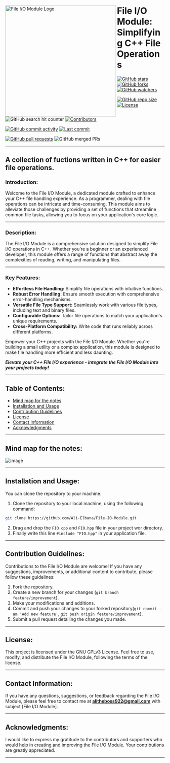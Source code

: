 <div>
<img align="left" src="https://github.com/Ali-Elbana/File-IO-Module/assets/97269796/7508d21d-96ff-413e-85d9-868feff0ca01" alt="File I/O Module Logo" width="350">

# **File I/O Module: Simplifying C++ File Operations**

[![GitHub stars](https://img.shields.io/github/stars/Ali-Elbana/File-IO-Module?style=social)](https://github.com/Ali-Elbana/File-IO-Module/stargazers) 
[![GitHub forks](https://img.shields.io/github/forks/Ali-Elbana/File-IO-Module?style=social)](https://github.com/Ali-Elbana/File-IO-Module/network/members) 
[![GitHub watchers](https://img.shields.io/github/watchers/Ali-Elbana/File-IO-Module?style=social)](https://github.com/Ali-Elbana/File-IO-Module/watchers)

[![GitHub repo size](https://img.shields.io/github/repo-size/Ali-Elbana/File-IO-Module)](https://github.com/Ali-Elbana/File-IO-Module) 
[![License](https://img.shields.io/github/license/Ali-Elbana/File-IO-Module)](https://github.com/Ali-Elbana/File-IO-Module/blob/main/LICENSE) 

![GitHub search hit counter](https://img.shields.io/github/search/Ali-Elbana/File-IO-Module/goto?style=flat-square)
[![Contributors](https://img.shields.io/github/contributors/Ali-Elbana/File-IO-Module)](https://github.com/Ali-Elbana/File-IO-Module/graphs/contributors)

[![GitHub commit activity](https://img.shields.io/github/commit-activity/m/Ali-Elbana/File-IO-Module)](https://github.com/Ali-Elbana/File-IO-Module/commits/main) 
[![Last commit](https://img.shields.io/github/last-commit/Ali-Elbana/File-IO-Module)](https://github.com/Ali-Elbana/File-IO-Module/commits/main) 

[![GitHub pull requests](https://img.shields.io/github/issues-pr/Ali-Elbana/File-IO-Module)](https://github.com/Ali-Elbana/File-IO-Module/pulls)
![GitHub merged PRs](https://img.shields.io/github/issues-pr-closed/Ali-Elbana/File-IO-Module?style=flat-square)
</div>

<div>

</div>

----

## A collection of fuctions written in C++ for easier file operations.

### Introduction:

Welcome to the File I/O Module, a dedicated module crafted to enhance your C++ file handling experience. As a programmer, dealing with file operations can be intricate and time-consuming. This module aims to alleviate those challenges by providing a set of functions that streamline common file tasks, allowing you to focus on your application's core logic.

---

### Description:

The File I/O Module is a comprehensive solution designed to simplify File I/O operations in C++. Whether you're a beginner or an experienced developer, this module offers a range of functions that abstract away the complexities of reading, writing, and manipulating files.

---

### Key Features:

* **Effortless File Handling:** Simplify file operations with intuitive functions.
* **Robust Error Handling:** Ensure smooth execution with comprehensive error-handling mechanisms.
* **Versatile File Type Support:** Seamlessly work with various file types, including text and binary files.
* **Configurable Options:** Tailor file operations to match your application's unique requirements.
* **Cross-Platform Compatibility:** Write code that runs reliably across different platforms.
  
Empower your C++ projects with the File I/O Module. Whether you're building a small utility or a complex application, this module is designed to make file handling more efficient and less daunting.

***Elevate your C++ File I/O experience - integrate the File I/O Module into your projects today!***

---

## Table of Contents:

- [Mind map for the notes](#mind_map_for_the_notes)
- [Installation and Usage](#installation-and-usage)
- [Contribution Guidelines](#contribution_guidelines)
- [License](#license)
- [Contact Information](#contact-information)
- [Acknowledgments](#acknowledgments)

---

## Mind map for the notes:

![image](https://github.com/Ali-Elbana/File-IO-Module/assets/97269796/c23870e9-000e-427e-8dc4-3e8a8421d48d)

---

## Installation and Usage:

You can clone the repository to your machine.

1. Clone the repository to your local machine, using the following command:

```BASH
git clone https://github.com/Ali-Elbana/File-IO-Module.git
```
2. Drag and drop the `FIO.cpp` and `FIO.hpp` file in your project wor directory.
3. Finally write this line `#include "FIO.hpp"` in your application file.

---

## Contribution Guidelines:

Contributions to the File I/O Module are welcome! If you have any suggestions, improvements, or additional content to contribute, please follow these guidelines:

1. Fork the repository.
2. Create a new branch for your changes (```git branch feature/improvement```).
3. Make your modifications and additions.
4. Commit and push your changes to your forked repository(```git commit -am 'Add new feature'```, ```git push origin feature/improvement```).
5. Submit a pull request detailing the changes you made.

---

## License:

This project is licensed under the GNU GPLv3 License. Feel free to use, modify, and distribute the File I/O Module, following the terms of the license.

---

## Contact Information:

If you have any questions, suggestions, or feedback regarding the File I/O Module, please feel free to contact me at **alitheboss922@gmail.com** with subject [File I/O Module].

---

## Acknowledgments:

I would like to express my gratitude to the contributors and supporters who would help in creating and improving the File I/O Module. Your contributions are greatly appreciated.

---



